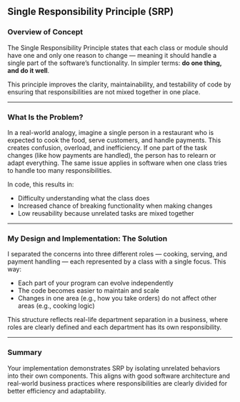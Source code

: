 ﻿## **Single Responsibility Principle (SRP)**

### **Overview of Concept**

The Single Responsibility Principle states that each class or module should have one and only one reason to change — meaning it should handle a single part of the software’s functionality.
In simpler terms: **do one thing, and do it well**.

This principle improves the clarity, maintainability, and testability of code by ensuring that responsibilities are not mixed together in one place.

---

### **What Is the Problem?**

In a real-world analogy, imagine a single person in a restaurant who is expected to cook the food, serve customers, and handle payments. This creates confusion, overload, and inefficiency.
If one part of the task changes (like how payments are handled), the person has to relearn or adapt everything. The same issue applies in software when one class tries to handle too many responsibilities.

In code, this results in:

* Difficulty understanding what the class does
* Increased chance of breaking functionality when making changes
* Low reusability because unrelated tasks are mixed together

---

### **My Design and Implementation: The Solution**

I separated the concerns into three different roles — cooking, serving, and payment handling — each represented by a class with a single focus.
This way:

* Each part of your program can evolve independently
* The code becomes easier to maintain and scale
* Changes in one area (e.g., how you take orders) do not affect other areas (e.g., cooking logic)

This structure reflects real-life department separation in a business, where roles are clearly defined and each department has its own responsibility.

---

### **Summary**

Your implementation demonstrates SRP by isolating unrelated behaviors into their own components. This aligns with good software architecture and real-world business practices where responsibilities are clearly divided for better efficiency and adaptability.

